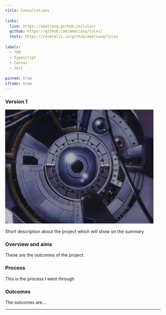 ```yaml
---
title: Consultations

links:
  live: https://amatiasq.github.io/lulas/
  github: https://github.com/amatiasq/lulas/
  tests: https://coveralls.io/github/amatiasq/lulas

labels:
  - TDD
  - Typescript
  - Canvas
  - Jest

pinned: true
iframe: true
---
```


### Version 1

<img src=/img/circuito.gif></img>

Short description about the project which will show on the summary

<!-- end extract -->

### Overview and aims

These are the outcomes of the project.  

### Process

This is the process I went through

### Outcomes

The outcomes are...

***